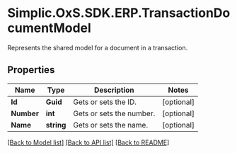 # Simplic.OxS.SDK.ERP.TransactionDocumentModel
Represents the shared model for a document in a transaction.

## Properties

Name | Type | Description | Notes
------------ | ------------- | ------------- | -------------
**Id** | **Guid** | Gets or sets the ID. | [optional] 
**Number** | **int** | Gets or sets the number. | [optional] 
**Name** | **string** | Gets or sets the name. | [optional] 

[[Back to Model list]](../README.md#documentation-for-models) [[Back to API list]](../README.md#documentation-for-api-endpoints) [[Back to README]](../README.md)

